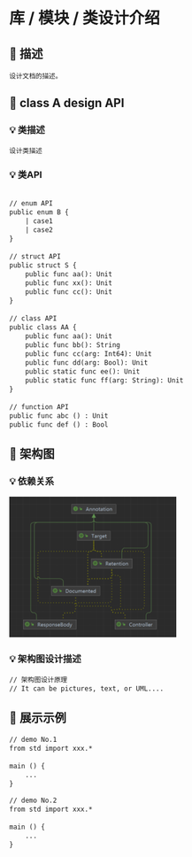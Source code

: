 # 库 / 模块 / 类设计介绍

## 🚀 描述
    设计文档的描述。

## 🚀 class A design API

### 💡 类描述
    设计类描述
### 💡 类API
```cangjie

// enum API
public enum B {
    | case1
    | case2
}

// struct API
public struct S {
    public func aa(): Unit
    public func xx(): Unit
    public func cc(): Unit
}

// class API
public class AA {
    public func aa(): Unit 
    public func bb(): String 
    public func cc(arg: Int64): Unit 
    public func dd(arg: Bool): Unit 
    public static func ee(): Unit 
    public static func ff(arg: String): Unit 
}

// function API
public func abc () : Unit
public func def () : Bool

```

## 🚀 架构图

### 💡 依赖关系

<img alt="" src="./assets/example.png" style="display: inline-block;" width=60%/>

### 💡 架构图设计描述
```cangjie
// 架构图设计原理
// It can be pictures, text, or UML....
```


## 🚀 展示示例

```cangjie
// demo No.1
from std import xxx.*

main () {
    ...
}
```

```cangjie
// demo No.2
from std import xxx.*

main () {
    ...
}

```